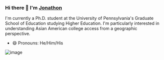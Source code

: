 ### Hi there 👋 I'm [Jonathon](https://jonathonsun03.github.io/portfolio/)

I'm currently a Ph.D. student at the University of Pennsylvania's Graduate School of Education studying Higher Education. I'm particularly interested in understanding Asian American college access from a geographic perspective.

- 😄 Pronouns: He/Him/His

![image](https://img.shields.io/badge/LinkedIn-0077B5?style=for-the-badge&logo=linkedin&logoColor=white)
<!--
**Jonathonsun03/Jonathonsun03** is a ✨ _special_ ✨ repository because its `README.md` (this file) appears on your GitHub profile.

Here are some ideas to get you started:

- 🔭 I’m currently working on ...
- 🌱 I’m currently learning ...
- 👯 I’m looking to collaborate on ...
- 🤔 I’m looking for help with ...
- 💬 Ask me about ...
- 📫 How to reach me: ...
- 😄 Pronouns: ...
- ⚡ Fun fact: ...
-->
